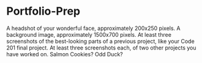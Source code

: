 # Portfolio-Prep

A headshot of your wonderful face, approximately 200x250 pixels.
A background image, approximately 1500x700 pixels.
At least three screenshots of the best-looking parts of a previous project, like your Code 201 final project.
At least three screenshots each, of two other projects you have worked on. Salmon Cookies? Odd Duck?